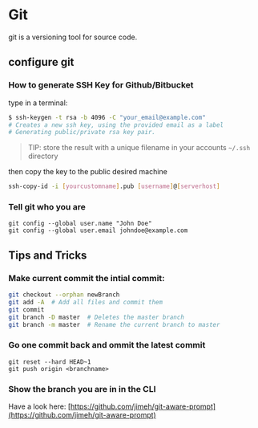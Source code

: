 # Git
git is a versioning tool for source code.

## configure git
### How to generate SSH Key for Github/Bitbucket

type in a terminal:

```sh
$ ssh-keygen -t rsa -b 4096 -C "your_email@example.com"
# Creates a new ssh key, using the provided email as a label
# Generating public/private rsa key pair.
```

> TIP: store the result with a unique filename in your accounts `~/.ssh` directory

then copy the key to the public desired machine

```sh
ssh-copy-id -i [yourcustomname].pub [username]@[serverhost]
```
### Tell git who you are

```shell
git config --global user.name "John Doe"
git config --global user.email johndoe@example.com
```

## Tips and Tricks
### Make current commit the intial commit:

```sh
git checkout --orphan newBranch
git add -A  # Add all files and commit them
git commit
git branch -D master  # Deletes the master branch
git branch -m master  # Rename the current branch to master
```

### Go one commit back and ommit the latest commit

```
git reset --hard HEAD~1
git push origin <branchname>
```

### Show the branch you are in in the CLI
Have a look here:
[https://github.com/jimeh/git-aware-prompt](https://github.com/jimeh/git-aware-prompt)
